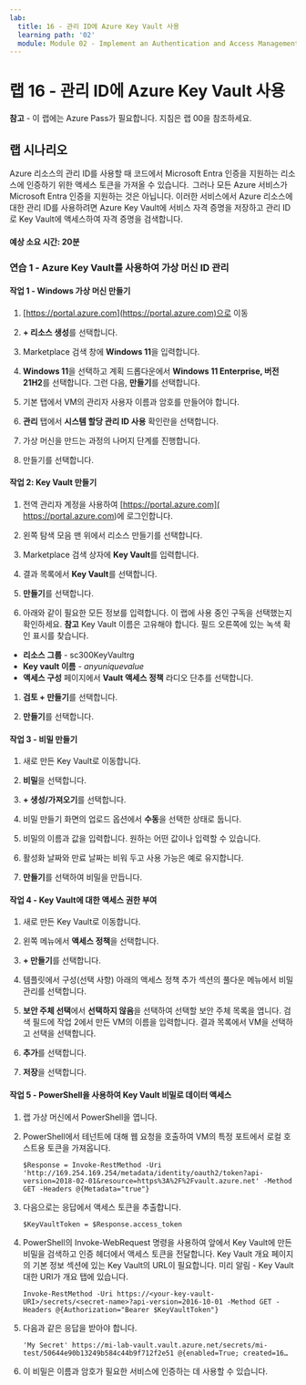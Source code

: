 ```yaml
---
lab:
  title: 16 - 관리 ID에 Azure Key Vault 사용
  learning path: '02'
  module: Module 02 - Implement an Authentication and Access Management Solution
---
```


# 랩 16 - 관리 ID에 Azure Key Vault 사용

**참고** - 이 랩에는 Azure Pass가 필요합니다. 지침은 랩 00을 참조하세요.

## 랩 시나리오

Azure 리소스의 관리 ID를 사용할 때 코드에서 Microsoft Entra 인증을 지원하는 리소스에 인증하기 위한 액세스 토큰을 가져올 수 있습니다.  그러나 모든 Azure 서비스가 Microsoft Entra 인증을 지원하는 것은 아닙니다. 이러한 서비스에서 Azure 리소스에 대한 관리 ID를 사용하려면 Azure Key Vault에 서비스 자격 증명을 저장하고 관리 ID로 Key Vault에 액세스하여 자격 증명을 검색합니다.

#### 예상 소요 시간: 20분

### 연습 1 - Azure Key Vault를 사용하여 가상 머신 ID 관리

#### 작업 1 - Windows 가상 머신 만들기

1. [https://portal.azure.com](https://portal.azure.com)으로 이동

1. **+ 리소스 생성**를 선택합니다.

1. Marketplace 검색 창에 **Windows 11**을 입력합니다.

1. **Windows 11**을 선택하고 계획 드롭다운에서 **Windows 11 Enterprise, 버전 21H2**를 선택합니다. 그런 다음, **만들기**를 선택합니다.

1. 기본 탭에서 VM의 관리자 사용자 이름과 암호를 만들어야 합니다.

1. **관리** 탭에서 **시스템 할당 관리 ID 사용** 확인란을 선택합니다.

1. 가상 머신을 만드는 과정의 나머지 단계를 진행합니다. 

1. 만들기를 선택합니다.

#### 작업 2: Key Vault 만들기

1. 전역 관리자 계정을 사용하여 [https://portal.azure.com]( https://portal.azure.com)에 로그인합니다.

1. 왼쪽 탐색 모음 맨 위에서 리소스 만들기를 선택합니다.

1. Marketplace 검색 상자에 **Key Vault**를 입력합니다.  

1. 결과 목록에서 **Key Vault**를 선택합니다.

1. **만들기**를 선택합니다.

1. 아래와 같이 필요한 모든 정보를 입력합니다. 이 랩에 사용 중인 구독을 선택했는지 확인하세요.
    **참고** Key Vault 이름은 고유해야 합니다. 필드 오른쪽에 있는 녹색 확인 표시를 찾습니다.

 - **리소스 그룹** - sc300KeyVaultrg
 - **Key vault 이름** - *anyuniquevalue*
 - **액세스 구성** 페이지에서 **Vault 액세스 정책** 라디오 단추를 선택합니다.
1. **검토 + 만들기**를 선택합니다.

1. **만들기**를 선택합니다.


#### 작업 3 - 비밀 만들기

1. 새로 만든 Key Vault로 이동합니다.

1. **비밀**을 선택합니다.

1. **+ 생성/가져오기**를 선택합니다.

1. 비밀 만들기 화면의 업로드 옵션에서 **수동**을 선택한 상태로 둡니다.

1. 비밀의 이름과 값을 입력합니다.  원하는 어떤 값이나 입력할 수 있습니다. 

1. 활성화 날짜와 만료 날짜는 비워 두고 사용 가능은 예로 유지합니다. 

1. **만들기**를 선택하여 비밀을 만듭니다.

#### 작업 4 - Key Vault에 대한 액세스 권한 부여

1. 새로 만든 Key Vault로 이동합니다.

1. 왼쪽 메뉴에서 **액세스 정책**을 선택합니다.

1. **+ 만들기**를 선택합니다.

1. 템플릿에서 구성(선택 사항) 아래의 액세스 정책 추가 섹션의 풀다운 메뉴에서 비밀 관리를 선택합니다.

1. **보안 주체 선택**에서 **선택하지 않음**을 선택하여 선택할 보안 주체 목록을 엽니다. 검색 필드에 작업 2에서 만든 VM의 이름을 입력합니다.  결과 목록에서 VM을 선택하고 선택을 선택합니다.

1. **추가**를 선택합니다.

1. **저장**을 선택합니다.

#### 작업 5 - PowerShell을 사용하여 Key Vault 비밀로 데이터 액세스

1. 랩 가상 머신에서 PowerShell을 엽니다.  

1. PowerShell에서 테넌트에 대해 웹 요청을 호출하여 VM의 특정 포트에서 로컬 호스트용 토큰을 가져옵니다.  

    ```
    $Response = Invoke-RestMethod -Uri 'http://169.254.169.254/metadata/identity/oauth2/token?api-version=2018-02-01&resource=https%3A%2F%2Fvault.azure.net' -Method GET -Headers @{Metadata="true"}
    ```

1. 다음으로는 응답에서 액세스 토큰을 추출합니다.  

    ```
    $KeyVaultToken = $Response.access_token
    ```

1. PowerShell의 Invoke-WebRequest 명령을 사용하여 앞에서 Key Vault에 만든 비밀을 검색하고 인증 헤더에서 액세스 토큰을 전달합니다.  Key Vault 개요 페이지의 기본 정보 섹션에 있는 Key Vault의 URL이 필요합니다.  미리 알림 - Key Vault 대한 URI가 개요 탭에 있습니다.

    ```
    Invoke-RestMethod -Uri https://<your-key-vault-URI>/secrets/<secret-name>?api-version=2016-10-01 -Method GET -Headers @{Authorization="Bearer $KeyVaultToken"}
    ```
1. 다음과 같은 응답을 받아야 합니다. 
    ```
    'My Secret' https://mi-lab-vault.vault.azure.net/secrets/mi-test/50644e90b13249b584c44b9f712f2e51 @{enabled=True; created=16…
    ```
1. 이 비밀은 이름과 암호가 필요한 서비스에 인증하는 데 사용할 수 있습니다.
